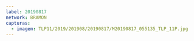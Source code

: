```yaml
---
label: 20190817
network: BRAMON
capturas:
  - imagem: TLP11/2019/201908/20190817/M20190817_055135_TLP_11P.jpg
---
```

